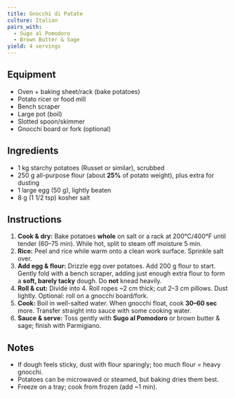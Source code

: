 ```yaml
---
title: Gnocchi di Patate
culture: Italian
pairs_with:
  - Sugo al Pomodoro
  - Brown Butter & Sage
yield: 4 servings
---
```


## Equipment
- Oven + baking sheet/rack (bake potatoes)
- Potato ricer or food mill
- Bench scraper
- Large pot (boil)
- Slotted spoon/skimmer
- Gnocchi board or fork (optional)

## Ingredients
- 1 kg starchy potatoes (Russet or similar), scrubbed
- 250 g all-purpose flour (about **25%** of potato weight), plus extra for dusting
- 1 large egg (50 g), lightly beaten
- 8 g (1 1/2 tsp) kosher salt

## Instructions
1. **Cook & dry:** Bake potatoes **whole** on salt or a rack at 200°C/400°F until tender (60–75 min). While hot, split to steam off moisture 5 min.
2. **Rice:** Peel and rice while warm onto a clean work surface. Sprinkle salt over.
3. **Add egg & flour:** Drizzle egg over potatoes. Add 200 g flour to start. Gently fold with a bench scraper, adding just enough extra flour to form a **soft, barely tacky** dough. Do **not** knead heavily.
4. **Roll & cut:** Divide into 4. Roll ropes ~2 cm thick; cut 2–3 cm pillows. Dust lightly. Optional: roll on a gnocchi board/fork.
5. **Cook:** Boil in well-salted water. When gnocchi float, cook **30–60 sec** more. Transfer straight into sauce with some cooking water.
6. **Sauce & serve:** Toss gently with **Sugo al Pomodoro** or brown butter & sage; finish with Parmigiano.

## Notes
- If dough feels sticky, dust with flour sparingly; too much flour = heavy gnocchi.  
- Potatoes can be microwaved or steamed, but baking dries them best.  
- Freeze on a tray; cook from frozen (add ~1 min).
